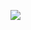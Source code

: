 <img src="![Untitled-1](https://github.com/Dimascndraa/Dimascndraa/assets/72033896/6010fc08-9cf6-41bb-9a5a-9eb39f1a0c3a)
">
